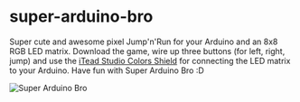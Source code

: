 super-arduino-bro
=================

Super cute and awesome pixel Jump'n'Run for your Arduino and an 8x8 RGB LED matrix. Download the game, wire up three buttons (for left, right, jump) and use the [iTead Studio Colors Shield](http://iteadstudio.com/store/index.php?main_page=product_info&products_id=312) for connecting the LED matrix to your Arduino. Have fun with Super Arduino Bro :D

![Super Arduino Bro](http://semu.mp/screenshots/super-arduino-bro-20120425-000528.png)
